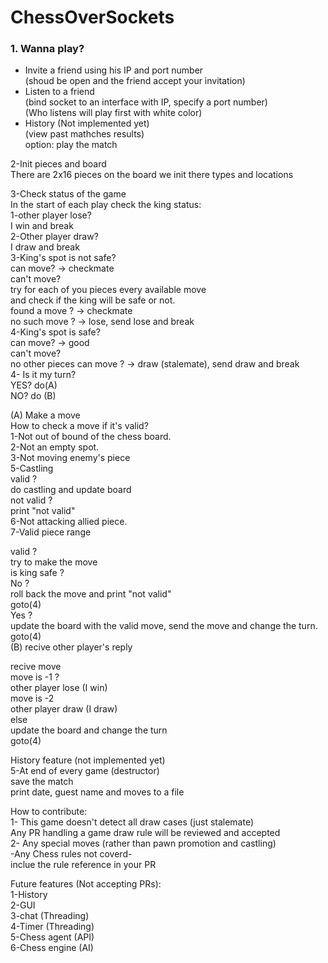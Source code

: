 # ChessOverSockets
### 1. Wanna play?<br>
- Invite a friend using his IP and port number<br>
(shoud be open and the friend accept your invitation)<br>
- Listen to a friend <br>
(bind socket to an interface with IP, specify a port number)<br>
(Who listens will play first with white color)<br>
- History (Not implemented yet)<br>
(view past mathches results)<br>
option: play the match <br>

2-Init pieces and board<br>
There are 2x16 pieces on the board we init there types and locations<br>

3-Check status of the game<br>
In the start of each play check the king status:<br>
1-other player lose?<br>
I win and break<br>
2-Other player draw?<br>
I draw and break<br>
3-King's spot is not safe?<br>
can move?    ->  checkmate<br>
can't move? <br>
try for each of you pieces every available move<br>
and check if the king will be safe or not.<br>
found a move ?     -> checkmate<br>
no such move ?     -> lose, send lose and break<br>
4-King's spot is safe?<br>
can move?    ->  good<br>
can't move?<br>
no other pieces can move ?  -> draw (stalemate), send draw and break<br>
4- Is it my turn?<br>
YES?   do(A)<br>
NO?    do (B)<br>

(A) Make a move<br>
How to check a move if it's valid?<br>
1-Not out of bound of the chess board.<br>
2-Not an empty spot.<br>
3-Not moving enemy's piece<br>
5-Castling<br>
valid ? <br>
do castling and update board<br>
not valid ? <br>
print "not valid"<br>
6-Not attacking allied piece.<br>
7-Valid piece range<br>

valid ? <br>
try to make the move<br>
is king safe ?<br>
No ? <br>
roll back the move and print "not valid"<br>
goto(4)<br>
Yes ? <br>
    update the board with the valid move, send the move and change the turn.<br>
goto(4)<br>
(B) recive other player's reply<br> 

recive move<br> 
    move is -1 ? <br> 
other player lose (I win)<br> 
    move is -2<br> 
other player draw (I draw)<br> 
    else<br> 
    update the board and change the turn<br> 
    goto(4)<br> 

History feature (not implemented yet)<br>
5-At end of every game (destructor)<br>
save the match<br>
print date, guest name and moves to a file<br>

How to contribute:<br>
1- This game doesn't detect all draw cases (just stalemate)<br>
    Any PR handling a game draw rule will be reviewed and accepted<br>
2- Any special moves (rather than pawn promotion and castling)<br>
    -Any Chess rules not coverd-<br>
    inclue the rule reference in your PR<br>

Future features (Not accepting PRs):<br>
    1-History<br>
    2-GUI<br>
    3-chat (Threading)<br>
    4-Timer (Threading)<br>
    5-Chess agent (API)<br>
    6-Chess engine (AI)<br>
